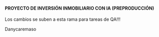#### PROYECTO DE INVERSIÓN INMOBILIARIO CON IA (PREPRODUCCIÓN)

Los cambios se suben a esta rama para tareas de QA!!!

Danycaremaso